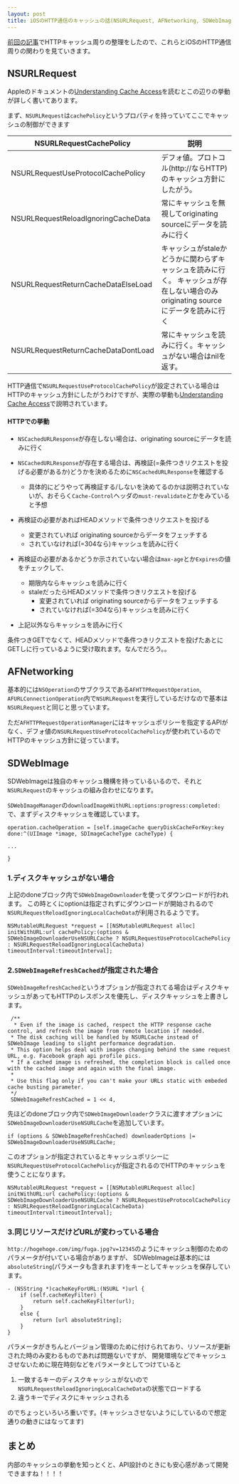 ```yaml
---
layout: post
title: iOSのHTTP通信のキャッシュの話(NSURLRequest, AFNetworking, SDWebImage)
---
```


[前回の記事](http://blog.waft.me/web-api-2/)でHTTPキャッシュ周りの整理をしたので、これらとiOSのHTTP通信周りの関わりを見ていきます。


## NSURLRequest


Appleのドキュメントの[Understanding Cache Access](https://developer.apple.com/library/mac/documentation/Cocoa/Conceptual/URLLoadingSystem/Concepts/CachePolicies.html)を読むとこの辺りの挙動が詳しく書いてあります。


まず、`NSURLRequest`は`cachePolicy`というプロパティを持っていてここでキャッシュの制御ができます

| NSURLRequestCachePolicy | 説明 |
| ------------------------|-----|
| NSURLRequestUseProtocolCachePolicy | デフォ値。プロトコル(http://ならHTTP)のキャッシュ方針にしたがう。 |
| NSURLRequestReloadIgnoringCacheData | 常にキャッシュを無視してoriginating sourceにデータを読みに行く |
| NSURLRequestReturnCacheDataElseLoad | キャッシュがstaleかどうかに関わらずキャッシュを読みに行く。 キャッシュが存在しない場合のみoriginating sourceにデータを読みに行く |
| NSURLRequestReturnCacheDataDontLoad | 常にキャッシュを読みに行く。キャッシュがない場合はnilを返す。 |


HTTP通信で`NSURLRequestUseProtocolCachePolicy`が設定されている場合はHTTPのキャッシュ方針にしたがうわけですが、実際の挙動も[Understanding Cache Access](https://developer.apple.com/library/mac/documentation/Cocoa/Conceptual/URLLoadingSystem/Concepts/CachePolicies.html)で説明されています。


#### HTTPでの挙動

+  `NSCachedURLResponse`が存在しない場合は、originating sourceにデータを読みに行く
+  `NSCachedURLResponse`が存在する場合は、再検証(=条件つきリクエストを投げる必要があるか)どうかを決めるために`NSCachedURLResponse`を確認する
	+ 具体的にどうやって再検証する/しないを決めてるのかは説明されていないが、おそらく`Cache-Control`ヘッダの`must-revalidate`とかをみていると予想

+ 再検証の必要があればHEADメソッドで条件つきリクエストを投げる
	+ 変更されていれば originating sourceからデータをフェッチする
	+ されていなければ(=304なら)キャッシュを読みに行く

+ 再検証の必要があるかどうか示されていない場合は`max-age`とか`Expires`の値をチェックして、
	+ 期限内ならキャッシュを読みに行く
	+ staleだったらHEADメソッドで条件つきリクエストを投げる
		+ 変更されていれば originating sourceからデータをフェッチする
		+ されていなければ(=304なら)キャッシュを読みに行く

+ 上記以外ならキャッシュを読みに行く

条件つきGETでなくて、HEADメソッドで条件つきリクエストを投げたあとにGETしに行っているように受け取れます。なんでだろう。。


## AFNetworking

基本的には`NSOperation`のサブクラスである`AFHTTPRequestOperation`, `AFURLConnectionOperation`内で`NSURLRequest`を実行しているだけなので基本は`NSURLRequest`と同じと思っています。

ただ`AFHTTPRequestOperationManager`にはキャッシュポリシーを指定するAPIがなく、デフォ値の`NSURLRequestUseProtocolCachePolicy`が使われているのでHTTPのキャッシュ方針に従っています。

## SDWebImage

SDWebImageは独自のキャッシュ機構を持っているいるので、それと`NSURLRequest`のキャッシュの組み合わせになります。

`SDWebImageManager`の`downloadImageWithURL:options:progress:completed:`で、まずディスクキャッシュを確認しています。

```objective_c
operation.cacheOperation = [self.imageCache queryDiskCacheForKey:key done:^(UIImage *image, SDImageCacheType cacheType) {

...

}
```

### 1.ディスクキャッシュがない場合

上記のdoneブロック内で`SDWebImageDownloader`を使ってダウンロードが行われます。
この時とくにoptionは指定されずにダウンロードが開始されるので`NSURLRequestReloadIgnoringLocalCacheData`が利用されるようです。

```objective_c
NSMutableURLRequest *request = [[NSMutableURLRequest alloc] initWithURL:url cachePolicy:(options & SDWebImageDownloaderUseNSURLCache ? NSURLRequestUseProtocolCachePolicy : NSURLRequestReloadIgnoringLocalCacheData) timeoutInterval:timeoutInterval];
```



### 2.`SDWebImageRefreshCached`が指定された場合

`SDWebImageRefreshCached`というオプションが指定されてる場合はディスクキャッシュがあってもHTTPのレスポンスを優先し、ディスクキャッシュを上書きします。

```objective_c
 /**
  * Even if the image is cached, respect the HTTP response cache control, and refresh the image from remote location if needed.
 * The disk caching will be handled by NSURLCache instead of SDWebImage leading to slight performance degradation.
 * This option helps deal with images changing behind the same request URL, e.g. Facebook graph api profile pics.
 * If a cached image is refreshed, the completion block is called once with the cached image and again with the final image.
 *
 * Use this flag only if you can't make your URLs static with embeded cache busting parameter.
 */
 SDWebImageRefreshCached = 1 << 4,
```

先ほどのdoneブロック内で`SDWebImageDownloader`クラスに渡すオプションに`SDWebImageDownloaderUseNSURLCache`を追加しています。

```objective_c
if (options & SDWebImageRefreshCached) downloaderOptions |= SDWebImageDownloaderUseNSURLCache;
```

このオプションが指定されているとキャッシュポリシーに`NSURLRequestUseProtocolCachePolicy`が指定されるのでHTTPのキャッシュを使うことになります。

```objective_c
NSMutableURLRequest *request = [[NSMutableURLRequest alloc] initWithURL:url cachePolicy:(options & SDWebImageDownloaderUseNSURLCache ? NSURLRequestUseProtocolCachePolicy : NSURLRequestReloadIgnoringLocalCacheData) timeoutInterval:timeoutInterval];
```


### 3.同じリソースだけどURLが変わっている場合

`http://hogehoge.com/img/fuga.jpg?v=12345`のようにキャッシュ制御のためのパラメータが付いている場合がありますが、
SDWebImageは基本的には`absoluteString`(パラメータも含まれます)をキーとしてキャッシュを保存しています。

```objective_c
- (NSString *)cacheKeyForURL:(NSURL *)url {
    if (self.cacheKeyFilter) {
        return self.cacheKeyFilter(url);
    }
    else {
        return [url absoluteString];
    }
}
```

パラメータがきちんとバージョン管理のために付けられており、リソースが更新された時のみ変わるものであれば問題ないですが、
開発環境などでキャッシュさせないために現在時刻などをパラメータとしてつけていると

1. 一致するキーのディスクキャッシュがないので`NSURLRequestReloadIgnoringLocalCacheData`の状態でロードする
2. 違うキーでディスクにキャッシュされる

のでちょっといろいろ重いです。(キャッシュさせないようにしているので想定通りの動きにはなってます)


## まとめ

内部のキャッシュの挙動を知っとくと、API設計のときにも安心感があって開発できますね！！！！
